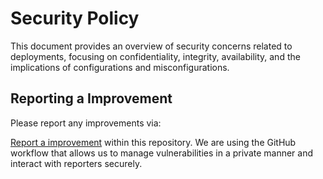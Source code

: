 # Security Policy

This document provides an overview of security concerns related to deployments, focusing on confidentiality, integrity, availability, and the implications of configurations and misconfigurations.

## Reporting a Improvement

Please report any improvements via:

[Report a improvement](https://github.com/ammnt/angie/issues/new)
within this repository. We are using the GitHub workflow that allows us to manage vulnerabilities in a private manner and interact with reporters securely.
